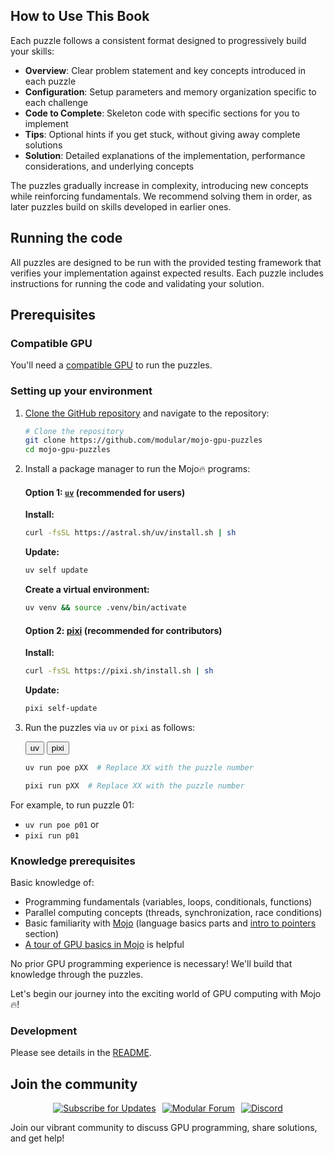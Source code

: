 ## How to Use This Book

Each puzzle follows a consistent format designed to progressively build your skills:

- **Overview**: Clear problem statement and key concepts introduced in each puzzle
- **Configuration**: Setup parameters and memory organization specific to each challenge
- **Code to Complete**: Skeleton code with specific sections for you to implement
- **Tips**: Optional hints if you get stuck, without giving away complete solutions
- **Solution**: Detailed explanations of the implementation, performance considerations, and underlying concepts

The puzzles gradually increase in complexity, introducing new concepts while reinforcing fundamentals. We recommend solving them in order, as later puzzles build on skills developed in earlier ones.

## Running the code

All puzzles are designed to be run with the provided testing framework that verifies your implementation against expected results. Each puzzle includes instructions for running the code and validating your solution.

## Prerequisites

### Compatible GPU

You'll need a [compatible GPU](https://docs.modular.com/max/faq#gpu-requirements) to run the puzzles.

### Setting up your environment

1. [Clone the GitHub repository](https://github.com/modular/mojo-gpu-puzzles) and navigate to the repository:

    ```bash
    # Clone the repository
    git clone https://github.com/modular/mojo-gpu-puzzles
    cd mojo-gpu-puzzles
    ```

2. Install a package manager to run the Mojo🔥 programs:

    #### Option 1: [`uv`](https://docs.astral.sh/uv/getting-started/installation/) (recommended for users)

    **Install:**
    ```bash
    curl -fsSL https://astral.sh/uv/install.sh | sh
    ```

    **Update:**
    ```bash
    uv self update
    ```

    **Create a virtual environment:**
    ```bash
    uv venv && source .venv/bin/activate
    ```

    #### Option 2: [pixi](https://pixi.sh/latest/#installation) (recommended for contributors)

    **Install:**
    ```bash
    curl -fsSL https://pixi.sh/install.sh | sh
    ```

    **Update:**
    ```bash
    pixi self-update
    ```

3. Run the puzzles via `uv` or `pixi` as follows:

    <div class="code-tabs" data-tab-group="package-manager">
      <div class="tab-buttons">
        <button class="tab-button">uv</button>
        <button class="tab-button">pixi</button>
      </div>
      <div class="tab-content">

    ```bash
    uv run poe pXX  # Replace XX with the puzzle number
    ```

      </div>
      <div class="tab-content">

    ```bash
    pixi run pXX  # Replace XX with the puzzle number
    ```

      </div>
    </div>

For example, to run puzzle 01:
- `uv run poe p01` or
- `pixi run p01`

### Knowledge prerequisites

Basic knowledge of:

- Programming fundamentals (variables, loops, conditionals, functions)
- Parallel computing concepts (threads, synchronization, race conditions)
- Basic familiarity with [Mojo](https://docs.modular.com/mojo/manual/) (language basics parts and [intro to pointers](https://docs.modular.com/mojo/manual/pointers/) section)
- [A tour of GPU basics in Mojo](https://docs.modular.com/mojo/manual/gpu/basics) is helpful

No prior GPU programming experience is necessary! We'll build that knowledge through the puzzles.

Let's begin our journey into the exciting world of GPU computing with Mojo 🔥!

### Development

Please see details in the [README](https://github.com/modular/mojo-gpu-puzzles#development).

## Join the community

<p align="center" style="display: flex; justify-content: center; gap: 10px;">
  <a href="https://www.modular.com/company/talk-to-us">
    <img src="https://img.shields.io/badge/Subscribe-Updates-00B5AD?logo=mail.ru" alt="Subscribe for Updates">
  </a>
  <a href="https://forum.modular.com/c/">
    <img src="https://img.shields.io/badge/Modular-Forum-9B59B6?logo=discourse" alt="Modular Forum">
  </a>
  <a href="https://discord.com/channels/1087530497313357884/1098713601386233997">
    <img src="https://img.shields.io/badge/Discord-Join_Chat-5865F2?logo=discord" alt="Discord">
  </a>
</p>

Join our vibrant community to discuss GPU programming, share solutions, and get help!
